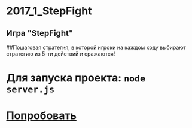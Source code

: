# 2017_1_StepFight

## Игра "StepFight"

##Пошаговая стратегия, в которой игроки на каждом ходу выбирают стратегию из 5-ти действий и сражаются!

# Для запуска проекта: `node server.js`

# [Попробовать](http://tp-front-end-js-game.herokuapp.com)
